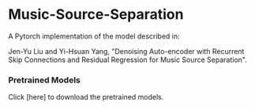 # Music-Source-Separation
A Pytorch implementation of the model described in:

Jen-Yu Liu and Yi-Hsuan Yang, "Denoising Auto-encoder with Recurrent Skip Connections and Residual Regression for Music Source Separation".

### Pretrained Models

Click [here] to download the pretrained models.

[//]:
   [here]:https://drive.google.com/open?id=19XgD3Iq04E7Hviiub6v430xsWYzil9ow
